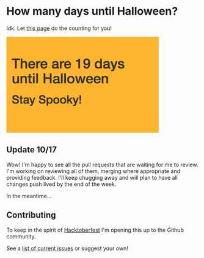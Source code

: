 # How many days until Halloween?

Idk. Let [this page](http://shannoncrabill.com/how-many-days-until-halloween/) do the counting for you! 

![Boo!](/img/screenshot.png)

## Update 10/17

Wow! I'm happy to see all the pull requests that are waiting for me to review. I'm working on reviewing all of them, merging where appropriate and providing feedback. I'll keep chugging away and will plan to have all changes push lived by the end of the week. 

In the meantime...

## Contributing

To keep in the spirit of [Hacktoberfest](https://hacktoberfest.digitalocean.com/) I'm opening this up to the Github community.

See a [list of current issues](https://github.com/scrabill/how-many-days-until-halloween/issues) or suggest your own!